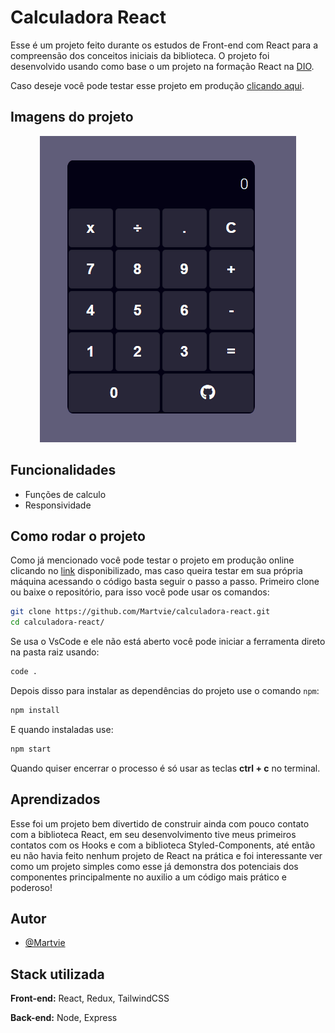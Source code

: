 
# Calculadora React

Esse é um projeto feito durante os estudos de Front-end com React para a compreensão dos conceitos iniciais da biblioteca. O projeto foi desenvolvido usando como base o um projeto na formação React na [DIO](https://dio.me/sign-up?ref=9RS1X8XBOV).

Caso deseje você pode testar esse projeto em produção [clicando aqui](https://calculadora-react-martvie.vercel.app/).

## Imagens do projeto

<p align="center">
<img src="./images/screencapture.gif">
</p>


## Funcionalidades

- Funções de calculo
- Responsividade


## Como rodar o projeto

Como já mencionado você pode testar o projeto em produção online clicando no [link](https://calculadora-react-martvie.vercel.app/) disponibilizado, mas caso queira testar em sua própria máquina acessando o código basta seguir o passo a passo.
Primeiro clone ou baixe o repositório, para isso você pode usar os comandos:


```bash
git clone https://github.com/Martvie/calculadora-react.git
cd calculadora-react/

```

Se usa o VsCode e ele não está aberto você pode iniciar a ferramenta direto na pasta raiz usando:
```bash
code .
```
Depois disso para instalar as dependências do projeto use o comando `npm`:
```bash
npm install
```
E quando instaladas use:
```bash
npm start
```
Quando quiser encerrar o processo é só usar as teclas **ctrl + c** no terminal.


    
## Aprendizados

Esse foi um projeto bem divertido de construir ainda com pouco contato com a biblioteca React, em seu desenvolvimento tive meus primeiros contatos com os Hooks e com a biblioteca Styled-Components, até então eu não havia feito nenhum projeto de React na prática e foi interessante ver como um projeto simples como esse já demonstra dos potenciais dos componentes principalmente no auxilio a um código mais prático e poderoso!


## Autor

- [@Martvie](https://github.com/Martvie)


## Stack utilizada

**Front-end:** React, Redux, TailwindCSS

**Back-end:** Node, Express


